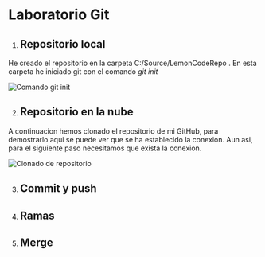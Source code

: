 # Laboratorio Git
1. ## Repositorio local

He creado el repositorio en la carpeta C:/Source/LemonCodeRepo .
En esta carpeta he iniciado git con el comando *git init*

![Comando git init]('./imagenes/1.png')

2. ## Repositorio en la nube

A continuacion hemos clonado el repositorio de mi GitHub, para demostrarlo aqui se puede ver que se ha establecido la conexion.
Aun asi, para el siguiente paso necesitamos que exista la conexion.

![Clonado de repositorio]('./imagenes/2.png')

3. ## Commit y push
4. ## Ramas
5. ## Merge
